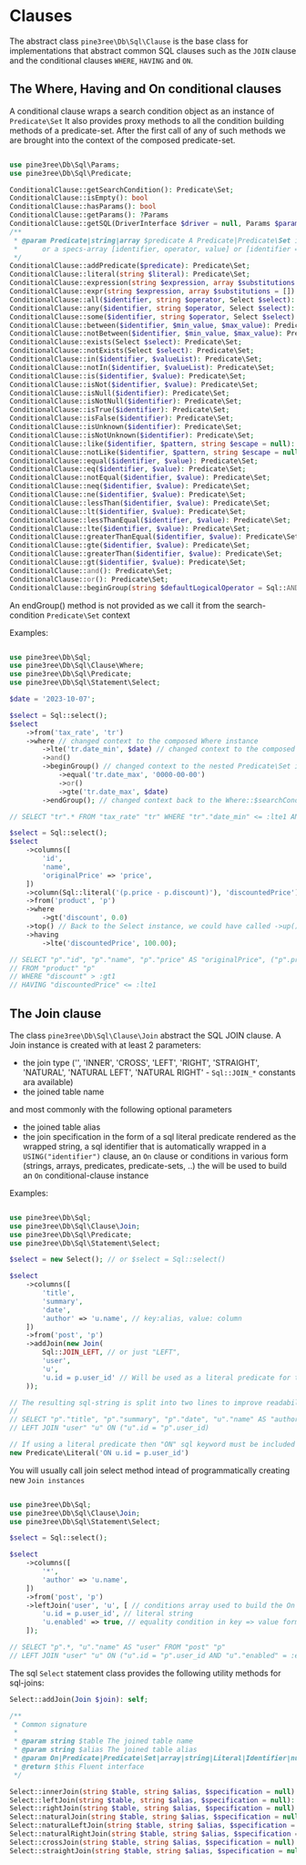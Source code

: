# Clauses

The abstract class `pine3ree\Db\Sql\Clause` is the base class for implementations
that abstract common SQL clauses such as the `JOIN` clause and the conditional
clauses `WHERE`, `HAVING` and `ON`.

## The Where, Having and On conditional clauses

A conditional clause wraps a search condition object as an instance of `Predicate\Set`
It also provides proxy methods to all the condition building methods of a predicate-set.
After the first call of any of such methods we are brought into the context of the
composed predicate-set.

```php

use pine3ree\Db\Sql\Params;
use pine3ree\Db\Sql\Predicate;

ConditionalClause::getSearchCondition(): Predicate\Set;
ConditionalClause::isEmpty(): bool
ConditionalClause::hasParams(): bool
ConditionalClause::getParams(): ?Params
ConditionalClause::getSQL(DriverInterface $driver = null, Params $params = null): string
/**
 * @param Predicate|string|array $predicate A Predicate|Predicate\Set instance
 *      or a specs-array [identifier, operator, value] or [identifier => value]
 */
ConditionalClause::addPredicate($predicate): Predicate\Set;
ConditionalClause::literal(string $literal): Predicate\Set;
ConditionalClause::expression(string $expression, array $substitutions = []): Predicate\Set;
ConditionalClause::expr(string $expression, array $substitutions = []): Predicate\Set;
ConditionalClause::all($identifier, string $operator, Select $select): Predicate\Set;
ConditionalClause::any($identifier, string $operator, Select $select): Predicate\Set;
ConditionalClause::some($identifier, string $operator, Select $select): Predicate\Set;
ConditionalClause::between($identifier, $min_value, $max_value): Predicate\Set;
ConditionalClause::notBetween($identifier, $min_value, $max_value): Predicate\Set;
ConditionalClause::exists(Select $select): Predicate\Set;
ConditionalClause::notExists(Select $select): Predicate\Set;
ConditionalClause::in($identifier, $valueList): Predicate\Set;
ConditionalClause::notIn($identifier, $valueList): Predicate\Set;
ConditionalClause::is($identifier, $value): Predicate\Set;
ConditionalClause::isNot($identifier, $value): Predicate\Set;
ConditionalClause::isNull($identifier): Predicate\Set;
ConditionalClause::isNotNull($identifier): Predicate\Set;
ConditionalClause::isTrue($identifier): Predicate\Set;
ConditionalClause::isFalse($identifier): Predicate\Set;
ConditionalClause::isUnknown($identifier): Predicate\Set;
ConditionalClause::isNotUnknown($identifier): Predicate\Set;
ConditionalClause::like($identifier, $pattern, string $escape = null): Predicate\Set;
ConditionalClause::notLike($identifier, $pattern, string $escape = null): Predicate\Set;
ConditionalClause::equal($identifier, $value): Predicate\Set;
ConditionalClause::eq($identifier, $value): Predicate\Set;
ConditionalClause::notEqual($identifier, $value): Predicate\Set;
ConditionalClause::neq($identifier, $value): Predicate\Set;
ConditionalClause::ne($identifier, $value): Predicate\Set;
ConditionalClause::lessThan($identifier, $value): Predicate\Set;
ConditionalClause::lt($identifier, $value): Predicate\Set;
ConditionalClause::lessThanEqual($identifier, $value): Predicate\Set;
ConditionalClause::lte($identifier, $value): Predicate\Set;
ConditionalClause::greaterThanEqual($identifier, $value): Predicate\Set;
ConditionalClause::gte($identifier, $value): Predicate\Set;
ConditionalClause::greaterThan($identifier, $value): Predicate\Set;
ConditionalClause::gt($identifier, $value): Predicate\Set;
ConditionalClause::and(): Predicate\Set;
ConditionalClause::or(): Predicate\Set;
ConditionalClause::beginGroup(string $defaultLogicalOperator = Sql::AND): Predicate\Set;

```

An endGroup() method is not provided as we call it from the search-condition `Predicate\Set` context

Examples:

```php

use pine3ree\Db\Sql;
use pine3ree\Db\Sql\Clause\Where;
use pine3ree\Db\Sql\Predicate;
use pine3ree\Db\Sql\Statement\Select;

$date = '2023-10-07';

$select = Sql::select();
$select
    ->from('tax_rate', 'tr')
    ->where // changed context to the composed Where instance
        ->lte('tr.date_min', $date) // changed context to the composed Predicate\Set instance
        ->and()
        ->beginGroup() // changed context to the nested Predicate\Set instance
            ->equal('tr.date_max', '0000-00-00')
            ->or()
            ->gte('tr.date_max', $date)
        ->endGroup(); // changed context back to the Where::$searchCondition Predicate\Set instance

// SELECT "tr".* FROM "tax_rate" "tr" WHERE "tr"."date_min" <= :lte1 AND ("tr"."date_max" = :eq1 OR "tr"."date_max" >= :gte1)

$select = Sql::select();
$select
    ->columns([
        'id',
        'name',
        'originalPrice' => 'price',
    ])
    ->column(Sql::literal('(p.price - p.discount)'), 'discountedPrice')
    ->from('product', 'p')
    ->where
        ->gt('discount', 0.0)
    ->top() // Back to the Select instance, we could have called ->up()->up(), or ->closest(Select::class)
    ->having
        ->lte('discountedPrice', 100.00);

// SELECT "p"."id", "p"."name", "p"."price" AS "originalPrice", ("p".price - "p".discount) AS "discountedPrice"
// FROM "product" "p"
// WHERE "discount" > :gt1
// HAVING "discountedPrice" <= :lte1
```

## The Join clause

The class `pine3ree\Db\Sql\Clause\Join` abstract the SQL JOIN clause.
A Join instance is created with at least 2 parameters:

- the join type ('', 'INNER', 'CROSS', 'LEFT', 'RIGHT', 'STRAIGHT', 'NATURAL',
  'NATURAL LEFT', 'NATURAL RIGHT' - `Sql::JOIN_*` constants ara available)
- the joined table name

and most commonly with the following optional parameters

- the joined table alias
- the join specification in the form of a sql literal predicate rendered as the 
  wrapped string, a sql identifier that is automatically wrapped in a
  `USING("identifier")` clause, an `On` clause or conditions in various form
  (strings, arrays, predicates, predicate-sets, ..) the will be used to build
  an `On` conditional-clause instance

Examples:

```php

use pine3ree\Db\Sql;
use pine3ree\Db\Sql\Clause\Join;
use pine3ree\Db\Sql\Predicate;
use pine3ree\Db\Sql\Statement\Select;

$select = new Select(); // or $select = Sql::select()

$select
    ->columns([
        'title',
        'summary',
        'date',
        'author' => 'u.name', // key:alias, value: column
    ])
    ->from('post', 'p')
    ->addJoin(new Join(
        Sql::JOIN_LEFT, // or just "LEFT",
        'user',
        'u',
        'u.id = p.user_id' // Will be used as a literal predicate for the On clause
    ));

// The resulting sql-string is split into two lines to improve readability
//
// SELECT "p"."title", "p"."summary", "p"."date", "u"."name" AS "author" FROM "post" "p"
// LEFT JOIN "user" "u" ON ("u".id = "p".user_id)

// If using a literal predicate then "ON" sql keyword must be included manually, i.e:
new Predicate\Literal('ON u.id = p.user_id')
```

You will usually call join select method intead of programmatically creating new
`Join instances`

```php

use pine3ree\Db\Sql;
use pine3ree\Db\Sql\Clause\Join;
use pine3ree\Db\Sql\Statement\Select;

$select = Sql::select();

$select
    ->columns([
        '*',
        'author' => 'u.name',
    ])
    ->from('post', 'p')
    ->leftJoin('user', 'u', [ // conditions array used to build the On clause
        'u.id = p.user_id', // literal string
        'u.enabled' => true, // equality condition in key => value form
    ]);

// SELECT "p".*, "u"."name" AS "user" FROM "post" "p"
// LEFT JOIN "user" "u" ON ("u".id = "p".user_id AND "u"."enabled" = :eq1)
```

The sql `Select` statement class provides the following utility methods for sql-joins:

```php
Select::addJoin(Join $join): self;

/**
 * Common signature
 *
 * @param string $table The joined table name
 * @param string $alias The joined table alias
 * @param On|Predicate|Predicate\Set|array|string|Literal|Identifier|null $specification
 * @return $this Fluent interface
 */

Select::innerJoin(string $table, string $alias, $specification = null): self;
Select::leftJoin(string $table, string $alias, $specification = null): self;
Select::rightJoin(string $table, string $alias, $specification = null): self;
Select::naturalJoin(string $table, string $alias, $specification = null): self;
Select::naturalLeftJoin(string $table, string $alias, $specification = null): self;
Select::naturalRightJoin(string $table, string $alias, $specification = null): self;
Select::crossJoin(string $table, string $alias, $specification = null): self;
Select::straightJoin(string $table, string $alias, $specification = null): self;

```